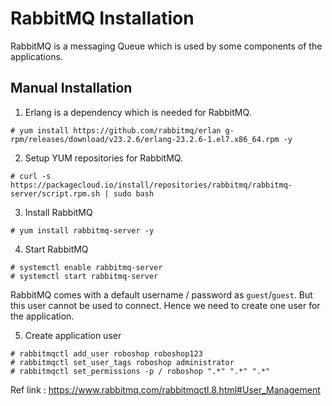 # RabbitMQ Installation

RabbitMQ is a messaging Queue which is used by some components of the applications.

## Manual Installation

1. Erlang is a dependency which is needed for RabbitMQ.

```
# yum install https://github.com/rabbitmq/erlan g-rpm/releases/download/v23.2.6/erlang-23.2.6-1.el7.x86_64.rpm -y 
```

2. Setup YUM repositories for RabbitMQ.

```
# curl -s https://packagecloud.io/install/repositories/rabbitmq/rabbitmq-server/script.rpm.sh | sudo bash
```

3. Install RabbitMQ

```
# yum install rabbitmq-server -y 
```

4. Start RabbitMQ

```
# systemctl enable rabbitmq-server 
# systemctl start rabbitmq-server 
```

RabbitMQ comes with a default username / password as `guest`/`guest`. But this user cannot be used to connect. Hence we need to create one user for the application.

5. Create application user

```
# rabbitmqctl add_user roboshop roboshop123
# rabbitmqctl set_user_tags roboshop administrator
# rabbitmqctl set_permissions -p / roboshop ".*" ".*" ".*"
```

Ref link : https://www.rabbitmq.com/rabbitmqctl.8.html#User_Management

